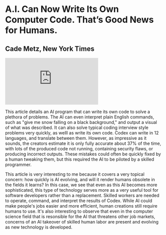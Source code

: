 # A.I. Can Now Write Its Own Computer Code. That’s Good News for Humans.
## Cade Metz, New York Times
![Article Link](https://www.nytimes.com/2021/09/09/technology/codex-artificial-intelligence-coding.html?searchResultPosition=7)

This article details an AI program that can write its own code to solve a plethora of problems. The AI can even interpret plain English commands, such as "give me snow falling on a black background," and output a visual of what was described. It can also solve typical coding interview style problems very quickly, as welll as write its own code. Codex can write in 12 languages, and translate between them. However, as impressive as it sounds, the creators estimate it is only fully accurate about 37% of the time, with lots of the produced code not running, containing security flaws, or producing incorrect outputs. These mistakes could often be quickly fixed by a human tweaking them, but this required the AI to be piloted by a skilled programmer.

This article is very interesting to me because it covers a very topical concern: how quickly is AI evolving, and will it render humans obsolete in the fields it learns? In this case, we see that even as this AI becomes more sophisticated, this type of technology serves more as a very useful tool for software developers rather than a replacement. Skilled workers are needed to operate, command, and interpret the results of Codex. While AI could make people's jobs easier and more efficient, human creations still require humans to use. It's also interesting to observe that even in the computer science field that is resonsible for the AI that threatens other job markets, concerns of an AI takeover of skilled human labor are present and evolving as new technology is developed.
